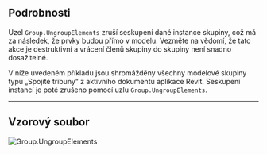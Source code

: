 ## Podrobnosti
Uzel `Group.UngroupElements` zruší seskupení dané instance skupiny, což má za následek, že prvky budou přímo v modelu. Vezměte na vědomí, že tato akce je destruktivní a vrácení členů skupiny do skupiny není snadno dosažitelné.

V níže uvedeném příkladu jsou shromážděny všechny modelové skupiny typu „Spojité tribuny“ z aktivního dokumentu aplikace Revit. Seskupení instancí je poté zrušeno pomocí uzlu `Group.UngroupElements`.

___
## Vzorový soubor

![Group.UngroupElements](./Revit.Elements.Group.UngroupElements_img.jpg)
